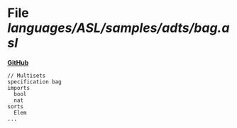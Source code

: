 # File _languages/ASL/samples/adts/bag.asl_
**[GitHub](https://github.com/softlang/yas/blob/master/languages/ASL/samples/adts/bag.asl)**
```
// Multisets
specification bag
imports
  bool
  nat
sorts
  Elem
...
```
